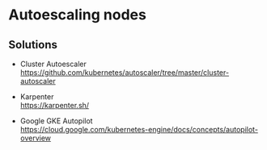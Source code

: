 # Autoescaling nodes

## Solutions

- Cluster Autoescaler  
<https://github.com/kubernetes/autoscaler/tree/master/cluster-autoscaler>

- Karpenter  
<https://karpenter.sh/>

- Google GKE Autopilot  
<https://cloud.google.com/kubernetes-engine/docs/concepts/autopilot-overview>
